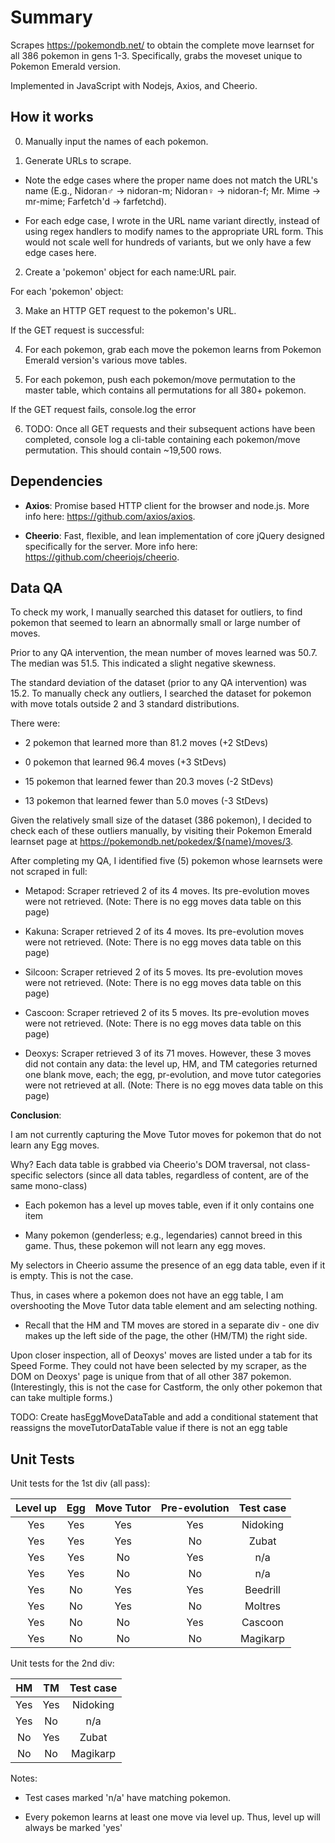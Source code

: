 # Summary

Scrapes https://pokemondb.net/ to obtain the complete move learnset for all 386 pokemon in gens 1-3. Specifically, grabs the moveset unique to Pokemon Emerald version.

Implemented in JavaScript with Nodejs, Axios, and Cheerio.

## How it works

0. Manually input the names of each pokemon.

1. Generate URLs to scrape.

- Note the edge cases where the proper name does not match the URL's name (E.g., Nidoran♂ -> nidoran-m; Nidoran♀ -> nidoran-f; Mr. Mime -> mr-mime; Farfetch'd -> farfetchd).

- For each edge case, I wrote in the URL name variant directly, instead of using regex handlers to modify names to the appropriate URL form. This would not scale well for hundreds of variants, but we only have a few edge cases here.

2. Create a 'pokemon' object for each name:URL pair.

For each 'pokemon' object:

3. Make an HTTP GET request to the pokemon's URL.

If the GET request is successful:

4. For each pokemon, grab each move the pokemon learns from Pokemon Emerald version's various move tables.

5. For each pokemon, push each pokemon/move permutation to the master table, which contains all permutations for all 380+ pokemon.

If the GET request fails, console.log the error

6. TODO: Once all GET requests and their subsequent actions have been completed, console log a cli-table containing each pokemon/move permutation. This should contain ~19,500 rows.

## Dependencies

- **Axios**: Promise based HTTP client for the browser and node.js. More info here: https://github.com/axios/axios.

- **Cheerio**: Fast, flexible, and lean implementation of core jQuery designed specifically for the server. More info here: https://github.com/cheeriojs/cheerio.

## Data QA

To check my work, I manually searched this dataset for outliers, to find pokemon that seemed to learn an abnormally small or large number of moves.

Prior to any QA intervention, the mean number of moves learned was 50.7. The median was 51.5. This indicated a slight negative skewness.

The standard deviation of the dataset (prior to any QA intervention) was 15.2. To manually check any outliers, I searched the dataset for pokemon with move totals outside 2 and 3 standard distributions.

There were:

- 2 pokemon that learned more than 81.2 moves (+2 StDevs)

- 0 pokemon that learned 96.4 moves (+3 StDevs)

- 15 pokemon that learned fewer than 20.3 moves (-2 StDevs)

- 13 pokemon that learned fewer than 5.0 moves (-3 StDevs)

Given the relatively small size of the dataset (386 pokemon), I decided to check each of these outliers manually, by visiting their Pokemon Emerald learnset page at https://pokemondb.net/pokedex/${name}/moves/3.

After completing my QA, I identified five (5) pokemon whose learnsets were not scraped in full:

- Metapod: Scraper retrieved 2 of its 4 moves. Its pre-evolution moves were not retrieved. (Note: There is no egg moves data table on this page)

- Kakuna: Scraper retrieved 2 of its 4 moves. Its pre-evolution moves were not retrieved. (Note: There is no egg moves data table on this page)

- Silcoon: Scraper retrieved 2 of its 5 moves. Its pre-evolution moves were not retrieved. (Note: There is no egg moves data table on this page)

- Cascoon: Scraper retrieved 2 of its 5 moves. Its pre-evolution moves were not retrieved. (Note: There is no egg moves data table on this page)

- Deoxys: Scraper retrieved 3 of its 71 moves. However, these 3 moves did not contain any data: the level up, HM, and TM categories returned one blank move, each; the egg, pr-evolution, and move tutor categories were not retrieved at all. (Note: There is no egg moves data table on this page)

**Conclusion**:

I am not currently capturing the Move Tutor moves for pokemon that do not learn any Egg moves.

Why? Each data table is grabbed via Cheerio's DOM traversal, not class-specific selectors (since all data tables, regardless of content, are of the same mono-class)

- Each pokemon has a level up moves table, even if it only contains one item

- Many pokemon (genderless; e.g., legendaries) cannot breed in this game. Thus, these pokemon will not learn any egg moves.

My selectors in Cheerio assume the presence of an egg data table, even if it is empty. This is not the case.

Thus, in cases where a pokemon does not have an egg table, I am overshooting the Move Tutor data table element and am selecting nothing.

- Recall that the HM and TM moves are stored in a separate div - one div makes up the left side of the page, the other (HM/TM) the right side.

Upon closer inspection, all of Deoxys' moves are listed under a tab for its Speed Forme. They could not have been selected by my scraper, as the DOM on Deoxys' page is unique from that of all other 387 pokemon. (Interestingly, this is not the case for Castform, the only other pokemon that can take multiple forms.)

TODO: Create hasEggMoveDataTable and add a conditional statement that reassigns the moveTutorDataTable value if there is not an egg table

## Unit Tests

Unit tests for the 1st div (all pass):

| Level up | Egg | Move Tutor | Pre-evolution | Test case |
| :------: | :-: | :--------: | :-----------: | :-------: |
|   Yes    | Yes |    Yes     |      Yes      | Nidoking  |
|   Yes    | Yes |    Yes     |      No       |   Zubat   |
|   Yes    | Yes |     No     |      Yes      |    n/a    |
|   Yes    | Yes |     No     |      No       |    n/a    |
|   Yes    | No  |    Yes     |      Yes      | Beedrill  |
|   Yes    | No  |    Yes     |      No       |  Moltres  |
|   Yes    | No  |     No     |      Yes      |  Cascoon  |
|   Yes    | No  |     No     |      No       | Magikarp  |

Unit tests for the 2nd div:

| HM  | TM  | Test case |
| :-: | :-: | :-------: |
| Yes | Yes | Nidoking  |
| Yes | No  |    n/a    |
| No  | Yes |   Zubat   |
| No  | No  | Magikarp  |

Notes:

- Test cases marked 'n/a' have matching pokemon.

- Every pokemon learns at least one move via level up. Thus, level up will always be marked 'yes'
